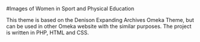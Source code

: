 #Images of Women in Sport and Physical Education


This theme is based on the Denison Expanding Archives Omeka Theme, but can be used in other Omeka website with the similar purposes. The project is written in PHP, HTML and CSS.
